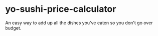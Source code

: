 # yo-sushi-price-calculator
An easy way to add up all the dishes you've eaten so you don't go over budget.
